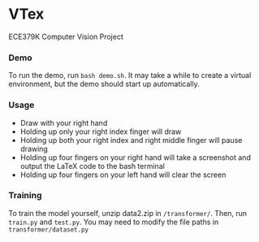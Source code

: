 # VTex
ECE379K Computer Vision Project

### Demo

To run the demo, run `bash demo.sh`. It may take a while to create a virtual environment, but the demo should start up automatically.

### Usage

- Draw with your right hand
- Holding up only your right index finger will draw
- Holding up both your right index and right middle finger will pause drawing
- Holding up four fingers on your right hand will take a screenshot and output the LaTeX code to the bash terminal
- Holding up four fingers on your left hand will clear the screen

### Training

To train the model yourself, unzip data2.zip in `/transformer/`. Then, run `train.py` and `test.py`. You may need to modify the file paths in `transformer/dataset.py`



